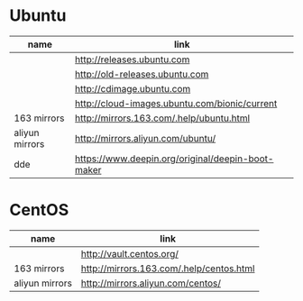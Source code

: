 # Ubuntu

| name           | link                                              |
| -------------- | ------------------------------------------------- |
|                | http://releases.ubuntu.com                        |
|                | http://old-releases.ubuntu.com                    |
|                | http://cdimage.ubuntu.com                         |
|                | http://cloud-images.ubuntu.com/bionic/current     |
| 163 mirrors    | http://mirrors.163.com/.help/ubuntu.html          |
| aliyun mirrors | http://mirrors.aliyun.com/ubuntu/                 |
| dde            | https://www.deepin.org/original/deepin-boot-maker |

# CentOS

| name           | link                                     |
| -------------- | ---------------------------------------- |
|                | http://vault.centos.org/                 |
| 163 mirrors    | http://mirrors.163.com/.help/centos.html |
| aliyun mirrors | http://mirrors.aliyun.com/centos/        |